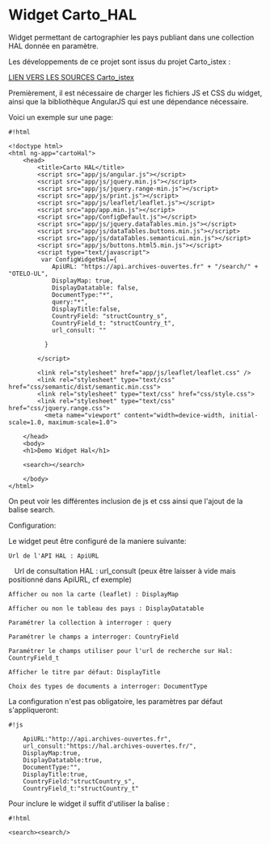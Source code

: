 #  Widget Carto_HAL #

Widget permettant de cartographier les pays publiant dans une collection HAL donnée en paramètre.

Les développements de ce projet sont issus du projet Carto_istex :

[LIEN VERS LES SOURCES Carto_istex](https://github.com/arnouldpy/carto_istex/)

Premièrement, il est nécessaire de charger les fichiers JS et CSS du widget, ainsi que la bibliothèque AngularJS qui est une dépendance nécessaire.

Voici un exemple sur une page:


```
#!html

<!doctype html>
<html ng-app="cartoHal">
    <head>
        <title>Carto HAL</title>
        <script src="app/js/angular.js"></script>
        <script src="app/js/jquery.min.js"></script>
        <script src="app/js/jquery.range-min.js"></script>
        <script src="app/js/print.js"></script>
        <script src="app/js/leaflet/leaflet.js"></script>
        <script src="app/app.min.js"></script>
        <script src="app/ConfigDefault.js"></script>
        <script src="app/js/jquery.dataTables.min.js"></script>
        <script src="app/js/dataTables.buttons.min.js"></script>
        <script src="app/js/dataTables.semanticui.min.js"></script>
        <script src="app/js/buttons.html5.min.js"></script>
        <script type="text/javascript">
         var ConfigWidgetHal={
            ApiURL: "https://api.archives-ouvertes.fr" + "/search/" + "OTELO-UL",
            DisplayMap: true,
            DisplayDatatable: false,
            DocumentType:"*",
            query:"*",
            DisplayTitle:false,
            CountryField: "structCountry_s",
            CountryField_t: "structCountry_t",
            url_consult: ""
            
          }

        </script>

        <link rel="stylesheet" href="app/js/leaflet/leaflet.css" />
        <link rel="stylesheet" type="text/css" href="css/semantic/dist/semantic.min.css">
        <link rel="stylesheet" type="text/css" href="css/style.css">
        <link rel="stylesheet" type="text/css" href="css/jquery.range.css">
          <meta name="viewport" content="width=device-width, initial-scale=1.0, maximum-scale=1.0">

    </head>
    <body>
    <h1>Demo Widget Hal</h1>
        
    <search></search>

    </body>
</html>

```

On peut voir les différentes inclusion de js et css ainsi que l'ajout de la balise search.

Configuration:

Le widget peut être configuré de la maniere suivante:

    Url de l'API HAL : ApiURL
    
    Url de consultation HAL : url_consult (peux être laisser à vide mais positionné dans ApiURL, cf exemple)

    Afficher ou non la carte (leaflet) : DisplayMap

    Afficher ou non le tableau des pays : DisplayDatatable

    Paramétrer la collection à interroger : query
    
    Paramétrer le champs a interroger: CountryField
    
    Paramétrer le champs utiliser pour l'url de recherche sur Hal: CountryField_t
    
    Afficher le titre par défaut: DisplayTitle
    
    Choix des types de documents a interroger: DocumentType
    

La configuration n'est pas obligatoire, les paramètres par défaut s'appliqueront:


```
#!js

    ApiURL:"http://api.archives-ouvertes.fr",
    url_consult:"https://hal.archives-ouvertes.fr/",
    DisplayMap:true,
    DisplayDatatable:true,
    DocumentType:"",
    DisplayTitle:true,
    CountryField:"structCountry_s",
    CountryField_t:"structCountry_t"

```

Pour inclure le widget il suffit d'utiliser la balise :


```
#!html

<search><search/>
```
